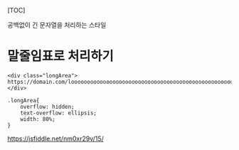 [TOC]

공백없이 긴 문자열을 처리하는 스타일

# 말줄임표로 처리하기

```
<div class="longArea">
https://domain.com/looooooooooooooooooooooooooooooooooooooooooooooooooooooooooooooooooooooooooooooooooooooooooooooooooong/addresssssssssssssssssssssssssssssssssssssssssssssss
</div>
```

```
.longArea{
    overflow: hidden;
    text-overflow: ellipsis;
    width: 80%;
}
```

https://jsfiddle.net/nm0xr29v/15/
